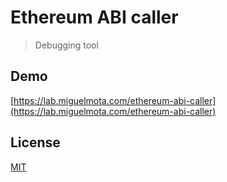# Ethereum ABI caller

> Debugging tool

## Demo

[https://lab.miguelmota.com/ethereum-abi-caller](https://lab.miguelmota.com/ethereum-abi-caller)

## License

[MIT](LICENSE)
